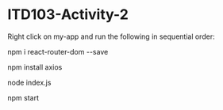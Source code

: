 # ITD103-Activity-2

Right click on my-app and run the following in sequential order:

npm i react-router-dom --save

npm install axios

node index.js

npm start
